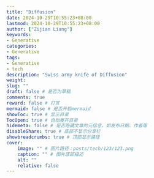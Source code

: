 ```yaml
---
title: "Diffusion"
date: 2024-10-29T10:55:23+08:00
lastmod: 2024-10-29T10:55:23+08:00
author: ["Zijian Liang"]
keywords: 
- Generative
categories: 
- Generative
tags: 
- Generative
- tech
description: "Swiss army knife of Diffusion"
weight:
slug: ""
draft: false # 是否为草稿
comments: true
reward: false # 打赏
mermaid: false # 是否开启mermaid
showToc: true # 显示目录
TocOpen: true # 自动展开目录
hidemeta: false # 是否隐藏文章的元信息，如发布日期、作者等
disableShare: true # 底部不显示分享栏
showbreadcrumbs: true # 顶部显示路径
cover:
    image: "" # 图片路径：posts/tech/123/123.png
    caption: "" # 图片底部描述
    alt: ""
    relative: false
---
```



